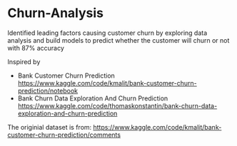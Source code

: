 # Churn-Analysis

Identified leading factors causing customer churn by exploring data analysis and build models to predict whether the customer will churn or not with 87% accuracy 

Inspired by 
- Bank Customer Churn Prediction  
  https://www.kaggle.com/code/kmalit/bank-customer-churn-prediction/notebook
- Bank Churn Data Exploration And Churn Prediction  
  https://www.kaggle.com/code/thomaskonstantin/bank-churn-data-exploration-and-churn-prediction

The originial dataset is from: https://www.kaggle.com/code/kmalit/bank-customer-churn-prediction/comments  

